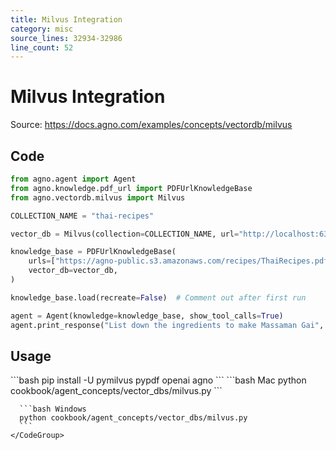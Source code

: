 ```yaml
---
title: Milvus Integration
category: misc
source_lines: 32934-32986
line_count: 52
---
```


# Milvus Integration
Source: https://docs.agno.com/examples/concepts/vectordb/milvus



## Code

```python cookbook/agent_concepts/vector_dbs/milvus.py
from agno.agent import Agent
from agno.knowledge.pdf_url import PDFUrlKnowledgeBase
from agno.vectordb.milvus import Milvus

COLLECTION_NAME = "thai-recipes"

vector_db = Milvus(collection=COLLECTION_NAME, url="http://localhost:6333")

knowledge_base = PDFUrlKnowledgeBase(
    urls=["https://agno-public.s3.amazonaws.com/recipes/ThaiRecipes.pdf"],
    vector_db=vector_db,
)

knowledge_base.load(recreate=False)  # Comment out after first run

agent = Agent(knowledge=knowledge_base, show_tool_calls=True)
agent.print_response("List down the ingredients to make Massaman Gai", markdown=True)
```

## Usage

<Steps>
  <Snippet file="create-venv-step.mdx" />

  <Step title="Install libraries">
    ```bash
    pip install -U pymilvus pypdf openai agno
    ```
  </Step>

  <Step title="Run Agent">
    <CodeGroup>
      ```bash Mac
      python cookbook/agent_concepts/vector_dbs/milvus.py
      ```

      ```bash Windows
      python cookbook/agent_concepts/vector_dbs/milvus.py
      ```
    </CodeGroup>
  </Step>
</Steps>


